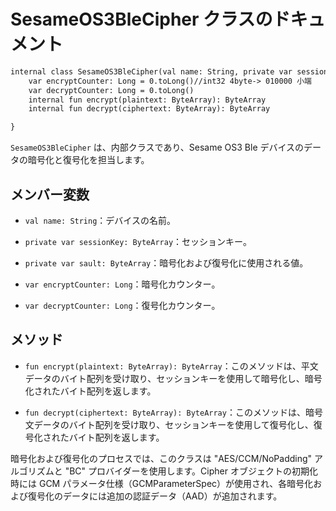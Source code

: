 # SesameOS3BleCipher クラスのドキュメント
```svg
internal class SesameOS3BleCipher(val name: String, private var sessionKey: ByteArray, private var sault: ByteArray) {
    var encryptCounter: Long = 0.toLong()//int32 4byte-> 010000 小端
    var decryptCounter: Long = 0.toLong()
    internal fun encrypt(plaintext: ByteArray): ByteArray
    internal fun decrypt(ciphertext: ByteArray): ByteArray 

}

```
`SesameOS3BleCipher` は、内部クラスであり、Sesame OS3 Ble デバイスのデータの暗号化と復号化を担当します。

## メンバー変数

- `val name: String`：デバイスの名前。

- `private var sessionKey: ByteArray`：セッションキー。

- `private var sault: ByteArray`：暗号化および復号化に使用される値。

- `var encryptCounter: Long`：暗号化カウンター。

- `var decryptCounter: Long`：復号化カウンター。

## メソッド

- `fun encrypt(plaintext: ByteArray): ByteArray`：このメソッドは、平文データのバイト配列を受け取り、セッションキーを使用して暗号化し、暗号化されたバイト配列を返します。

- `fun decrypt(ciphertext: ByteArray): ByteArray`：このメソッドは、暗号文データのバイト配列を受け取り、セッションキーを使用して復号化し、復号化されたバイト配列を返します。

暗号化および復号化のプロセスでは、このクラスは "AES/CCM/NoPadding" アルゴリズムと "BC" プロバイダーを使用します。Cipher オブジェクトの初期化時には GCM パラメータ仕様（GCMParameterSpec）が使用され、各暗号化および復号化のデータには追加の認証データ（AAD）が追加されます。
